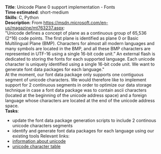 **Title**: Unicode Plane 0 support implementation - Fonts  
**Time estimated**: short-medium  
**Skills**: C, Python  
**Description**:
From <a href="https://msdn.microsoft.com/en-us/magazine/mt763237.aspx">https://msdn.microsoft.com/en-us/magazine/mt763237.aspx</a>:   
"Unicode defines a concept of plane as a continuous group of 65,536 (2^16) code points. The first plane is identified as plane 0 or Basic Multilingual Plane (BMP). Characters for almost all modern languages and many symbols are located in the BMP, and all these BMP characters are represented in UTF-16 using a single 16-bit code unit.”
An external flash is dedicated to storing the fonts for each supported language. Each unicode character is uniquely identified using a single 16-bit code unit.
We want to generate font data packages for each language."  
At the moment, our font data package only supports one contiguous segment of unicode characters. We would therefore like to implement support for 2 continuous segments in order to optimize our data storage technique in case a font data package was to contain ascii characters (located at the beginning of the unicode address space) and a foreign language whose characters are located at the end of the unicode address space.  
**Tasks**:  
- update the font data package generation scripts to include 2 continous unicode characters segments
- identify and generate font data packages for each language using our existing tools
Relevant links:
- <a href="https://msdn.microsoft.com/en-us/magazine/mt763237.aspx">information about unicode</a>
- <a href="https://unicode-table.com/en/#cyrillic">unicode character table</a>
